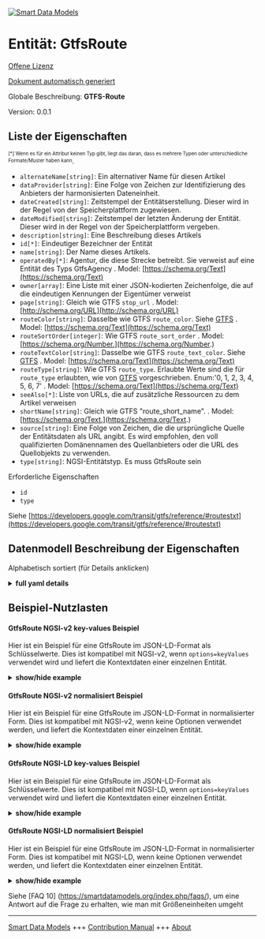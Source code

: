 <!-- 10-Header -->  
[![Smart Data Models](https://smartdatamodels.org/wp-content/uploads/2022/01/SmartDataModels_logo.png "Logo")](https://smartdatamodels.org)  
Entität: GtfsRoute  
==================<!-- /10-Header -->  
<!-- 15-License -->  
[Offene Lizenz](https://github.com/smart-data-models//dataModel.UrbanMobility/blob/master/GtfsRoute/LICENSE.md)  
[Dokument automatisch generiert](https://docs.google.com/presentation/d/e/2PACX-1vTs-Ng5dIAwkg91oTTUdt8ua7woBXhPnwavZ0FxgR8BsAI_Ek3C5q97Nd94HS8KhP-r_quD4H0fgyt3/pub?start=false&loop=false&delayms=3000#slide=id.gb715ace035_0_60)  
<!-- /15-License -->  
<!-- 20-Description -->  
Globale Beschreibung: **GTFS-Route**  
Version: 0.0.1  
<!-- /20-Description -->  
<!-- 30-PropertiesList -->  

## Liste der Eigenschaften  

<sup><sub>[*] Wenn es für ein Attribut keinen Typ gibt, liegt das daran, dass es mehrere Typen oder unterschiedliche Formate/Muster haben kann</sub></sup>.  
- `alternateName[string]`: Ein alternativer Name für diesen Artikel  - `dataProvider[string]`: Eine Folge von Zeichen zur Identifizierung des Anbieters der harmonisierten Dateneinheit.  - `dateCreated[string]`: Zeitstempel der Entitätserstellung. Dieser wird in der Regel von der Speicherplattform zugewiesen.  - `dateModified[string]`: Zeitstempel der letzten Änderung der Entität. Dieser wird in der Regel von der Speicherplattform vergeben.  - `description[string]`: Eine Beschreibung dieses Artikels  - `id[*]`: Eindeutiger Bezeichner der Entität  - `name[string]`: Der Name dieses Artikels.  - `operatedBy[*]`: Agentur, die diese Strecke betreibt. Sie verweist auf eine Entität des Typs GtfsAgency  . Model: [https://schema.org/Text](https://schema.org/Text)- `owner[array]`: Eine Liste mit einer JSON-kodierten Zeichenfolge, die auf die eindeutigen Kennungen der Eigentümer verweist  - `page[string]`: Gleich wie GTFS `stop_url`  . Model: [http://schema.org/URL](http://schema.org/URL)- `routeColor[string]`: Dasselbe wie GTFS `route_color`. Siehe [GTFS](https://developers.google.com/transit/gtfs/reference/#routestxt)  . Model: [https://schema.org/Text](https://schema.org/Text)- `routeSortOrder[integer]`: Wie GTFS `route_sort_order`  . Model: [https://schema.org/Number.](https://schema.org/Number.)- `routeTextColor[string]`: Dasselbe wie GTFS `route_text_color`. Siehe [GTFS](https://developers.google.com/transit/gtfs/reference/#routestxt)  . Model: [https://schema.org/Text](https://schema.org/Text)- `routeType[string]`: Wie GTFS `route_type`. Erlaubte Werte sind die für `route_type` erlaubten, wie von [GTFS](https://developers.google.com/transit/gtfs/reference/#routestxt) vorgeschrieben. Enum:'0, 1, 2, 3, 4, 5, 6, 7'  . Model: [https://schema.org/Text](https://schema.org/Text)- `seeAlso[*]`: Liste von URLs, die auf zusätzliche Ressourcen zu dem Artikel verweisen  - `shortName[string]`: Gleich wie GTFS "route_short_name".  . Model: [https://schema.org/Text.](https://schema.org/Text.)- `source[string]`: Eine Folge von Zeichen, die die ursprüngliche Quelle der Entitätsdaten als URL angibt. Es wird empfohlen, den voll qualifizierten Domänennamen des Quellanbieters oder die URL des Quellobjekts zu verwenden.  - `type[string]`: NGSI-Entitätstyp. Es muss GtfsRoute sein  <!-- /30-PropertiesList -->  
<!-- 35-RequiredProperties -->  
Erforderliche Eigenschaften  
- `id`  - `type`  <!-- /35-RequiredProperties -->  
<!-- 40-RequiredProperties -->  
Siehe [https://developers.google.com/transit/gtfs/reference/#routestxt](https://developers.google.com/transit/gtfs/reference/#routestxt)  
<!-- /40-RequiredProperties -->  
<!-- 50-DataModelHeader -->  
## Datenmodell Beschreibung der Eigenschaften  
Alphabetisch sortiert (für Details anklicken)  
<!-- /50-DataModelHeader -->  
<!-- 60-ModelYaml -->  
<details><summary><strong>full yaml details</strong></summary>    
```yaml  
GtfsRoute:    
  description: 'GTFS Route'    
  properties:    
    alternateName:    
      description: 'An alternative name for this item'    
      type: string    
      x-ngsi:    
        type: Property    
    dataProvider:    
      description: 'A sequence of characters identifying the provider of the harmonised data entity.'    
      type: string    
      x-ngsi:    
        type: Property    
    dateCreated:    
      description: 'Entity creation timestamp. This will usually be allocated by the storage platform.'    
      format: date-time    
      type: string    
      x-ngsi:    
        type: Property    
    dateModified:    
      description: 'Timestamp of the last modification of the entity. This will usually be allocated by the storage platform.'    
      format: date-time    
      type: string    
      x-ngsi:    
        type: Property    
    description:    
      description: 'A description of this item'    
      type: string    
      x-ngsi:    
        type: Property    
    id:    
      anyOf: &gtfsroute_-_properties_-_owner_-_items_-_anyof    
        - description: 'Property. Identifier format of any NGSI entity'    
          maxLength: 256    
          minLength: 1    
          pattern: ^[\w\-\.\{\}\$\+\*\[\]`|~^@!,:\\]+$    
          type: string    
        - description: 'Property. Identifier format of any NGSI entity'    
          format: uri    
          type: string    
      description: 'Unique identifier of the entity'    
      x-ngsi:    
        type: Property    
    name:    
      description: 'The name of this item.'    
      type: string    
      x-ngsi:    
        type: Property    
    operatedBy:    
      anyOf:    
        - description: 'Property. Identifier format of any NGSI entity'    
          maxLength: 256    
          minLength: 1    
          pattern: ^[\w\-\.\{\}\$\+\*\[\]`|~^@!,:\\]+$    
          type: string    
        - description: 'Property. Identifier format of any NGSI entity'    
          format: uri    
          type: string    
      description: 'Agency that operates this route. It shall point to an Entity of Type GtfsAgency'    
      x-ngsi:    
        model: https://schema.org/Text    
        type: Relationship    
    owner:    
      description: 'A List containing a JSON encoded sequence of characters referencing the unique Ids of the owner(s)'    
      items:    
        anyOf: *gtfsroute_-_properties_-_owner_-_items_-_anyof    
        description: 'Property. Unique identifier of the entity'    
      type: array    
      x-ngsi:    
        type: Property    
    page:    
      description: 'Same as GTFS `stop_url`'    
      format: uri    
      type: string    
      x-ngsi:    
        model: http://schema.org/URL    
        type: Property    
    routeColor:    
      description: "Same as GTFS `route_color`. See [GTFS](https://developers.google.com/transit/gtfs/reference/#routestxt)"    
      type: string    
      x-ngsi:    
        model: https://schema.org/Text    
        type: Property    
    routeSortOrder:    
      description: 'Same as GTFS `route_sort_order`'    
      minimum: 0    
      type: integer    
      x-ngsi:    
        model: https://schema.org/Number.    
        type: Property    
    routeTextColor:    
      description: "Same as GTFS `route_text_color`. See [GTFS](https://developers.google.com/transit/gtfs/reference/#routestxt)"    
      type: string    
      x-ngsi:    
        model: https://schema.org/Text    
        type: Property    
    routeType:    
      description: "Same as GTFS `route_type`. allowed values those allowed for `route_type` as prescribed by [GTFS](https://developers.google.com/transit/gtfs/reference/#routestxt). Enum:'0, 1, 2, 3, 4, 5, 6, 7'"    
      enum:    
        - 0    
        - 1    
        - 2    
        - 3    
        - 4    
        - 5    
        - 6    
        - 7    
      type: string    
      x-ngsi:    
        model: https://schema.org/Text    
        type: Property    
    seeAlso:    
      description: 'list of uri pointing to additional resources about the item'    
      oneOf:    
        - items:    
            format: uri    
            type: string    
          minItems: 1    
          type: array    
        - format: uri    
          type: string    
      x-ngsi:    
        type: Property    
    shortName:    
      description: 'Same as GTFS `route_short_name`'    
      type: string    
      x-ngsi:    
        model: https://schema.org/Text.    
        type: Property    
    source:    
      description: 'A sequence of characters giving the original source of the entity data as a URL. Recommended to be the fully qualified domain name of the source provider, or the URL to the source object.'    
      type: string    
      x-ngsi:    
        type: Property    
    type:    
      description: 'NGSI Entity type. It has to be GtfsRoute'    
      enum:    
        - GtfsRoute    
      type: string    
      x-ngsi:    
        type: Property    
  required:    
    - id    
    - type    
  type: object    
  x-derived-from: ""    
  x-disclaimer: 'Redistribution and use in source and binary forms, with or without modification, are permitted  provided that the license conditions are met. Copyleft (c) 2021 Contributors to Smart Data Models Program'    
  x-license-url: https://github.com/smart-data-models/dataModel.UrbanMobility/blob/master/GtfsRoute/LICENSE.md    
  x-model-schema: https://smart-data-models.github.io/data-models/specs/UrbanMobility/GtfsRoute/schema.json    
  x-model-tags: ""    
  x-version: 0.0.1    
```  
</details>    
<!-- /60-ModelYaml -->  
<!-- 70-MiddleNotes -->  
<!-- /70-MiddleNotes -->  
<!-- 80-Examples -->  
## Beispiel-Nutzlasten  
#### GtfsRoute NGSI-v2 key-values Beispiel  
Hier ist ein Beispiel für eine GtfsRoute im JSON-LD-Format als Schlüsselwerte. Dies ist kompatibel mit NGSI-v2, wenn `options=keyValues` verwendet wird und liefert die Kontextdaten einer einzelnen Entität.  
<details><summary><strong>show/hide example</strong></summary>    
```json  
{  
  "id": "urn:ngsi-ld:GtfsRoute:Spain:Malaga:1",  
  "type": "GtfsRoute",  
  "shortName": "1",  
  "name": "Parque del Sur _ Alameda Principal _ San Andrés",  
  "page": "http://www.emtmalaga.es/emt-mobile/informacionLinea.html",  
  "routeType": "3",  
  "operatedBy": "urn:ngsi-ld:GtfsAgency:Malaga_EMT"  
}  
```  
</details>  
#### GtfsRoute NGSI-v2 normalisiert Beispiel  
Hier ist ein Beispiel für eine GtfsRoute im JSON-LD-Format in normalisierter Form. Dies ist kompatibel mit NGSI-v2, wenn keine Optionen verwendet werden, und liefert die Kontextdaten einer einzelnen Entität.  
<details><summary><strong>show/hide example</strong></summary>    
```json  
{  
  "id": "urn:ngsi-ld:GtfsRoute:Spain:Malaga:1",  
  "type": "GtfsRoute",  
  "name": {  
    "value": "Parque del Sur _ Alameda Principal _ San Andr\u00e9s"  
  },  
  "shortName": {  
    "value": "1"  
  },  
  "page": {  
    "value": "http://www.emtmalaga.es/emt-mobile/informacionLinea.html"  
  },  
  "routeType": {  
    "value": "3"  
  },  
  "operatedBy": {  
    "type": "Relationship",  
    "value": "urn:ngsi-ld:GtfsAgency:Malaga_EMT"  
  }  
}  
```  
</details>  
#### GtfsRoute NGSI-LD key-values Beispiel  
Hier ist ein Beispiel für eine GtfsRoute im JSON-LD-Format als Schlüsselwerte. Dies ist kompatibel mit NGSI-LD, wenn `options=keyValues` verwendet wird und liefert die Kontextdaten einer einzelnen Entität.  
<details><summary><strong>show/hide example</strong></summary>    
```json  
{  
    "id": "urn:ngsi-ld:GtfsRoute:Spain:Malaga:1",  
    "type": "GtfsRoute",  
    "name": {  
        "type": "Property",  
        "value": "Parque del Sur _ Alameda Principal _ San Andr\u00e9s"  
    },  
    "operatedBy": {  
        "type": "Relationship",  
        "object": "urn:ngsi-ld:GtfsAgency:Malaga_EMT"  
    },  
    "page": {  
        "type": "Property",  
        "value": "http://www.emtmalaga.es/emt-mobile/informacionLinea.html"  
    },  
    "routeType": {  
        "type": "Property",  
        "value": "3"  
    },  
    "shortName": {  
        "type": "Property",  
        "value": "1"  
    },  
    "@context": [  
        "https://uri.etsi.org/ngsi-ld/v1/ngsi-ld-core-context.jsonld",  
        "https://raw.githubusercontent.com/smart-data-models/dataModel.UrbanMobility/master/context.jsonld"  
    ]  
}  
```  
</details>  
#### GtfsRoute NGSI-LD normalisiert Beispiel  
Hier ist ein Beispiel für eine GtfsRoute im JSON-LD-Format in normalisierter Form. Dies ist kompatibel mit NGSI-LD, wenn keine Optionen verwendet werden, und liefert die Kontextdaten einer einzelnen Entität.  
<details><summary><strong>show/hide example</strong></summary>    
```json  
{  
    "id": "urn:ngsi-ld:GtfsRoute:Spain:Malaga:1",  
    "type": "GtfsRoute",  
    "name": "Parque del Sur _ Alameda Principal _ San Andr\u00e9s",  
    "operatedBy": "urn:ngsi-ld:GtfsAgency:Malaga_EMT",  
    "page": "http://www.emtmalaga.es/emt-mobile/informacionLinea.html",  
    "routeType": "3",  
    "shortName": "1",  
    "@context": [  
        "https://uri.etsi.org/ngsi-ld/v1/ngsi-ld-core-context.jsonld",  
        "https://raw.githubusercontent.com/smart-data-models/dataModel.UrbanMobility/master/context.jsonld"  
    ]  
}  
```  
</details><!-- /80-Examples -->  
<!-- 90-FooterNotes -->  
<!-- /90-FooterNotes -->  
<!-- 95-Units -->  
Siehe [FAQ 10] (https://smartdatamodels.org/index.php/faqs/), um eine Antwort auf die Frage zu erhalten, wie man mit Größeneinheiten umgeht  
<!-- /95-Units -->  
<!-- 97-LastFooter -->  
---  
[Smart Data Models](https://smartdatamodels.org) +++ [Contribution Manual](https://bit.ly/contribution_manual) +++ [About](https://bit.ly/Introduction_SDM)<!-- /97-LastFooter -->  
